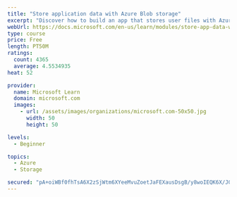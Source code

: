 ```yaml
---
title: "Store application data with Azure Blob storage"
excerpt: "Discover how to build an app that stores user files with Azure Blob storage, use Blob storage in a web app, and use the Azure Storage SDK for .NET Core."
webUrl: https://docs.microsoft.com/en-us/learn/modules/store-app-data-with-azure-blob-storage/
type: course
price: Free
length: PT50M
ratings:
  count: 4365
  average: 4.5534935
heat: 52

provider:
  name: Microsoft Learn
  domain: microsoft.com
  images:
    - url: /assets/images/organizations/microsoft.com-50x50.jpg
      width: 50
      height: 50

levels:
  - Beginner

topics:
  - Azure
  - Storage

secured: "pA+oiWBf0fhTsA6X2zSjWtm6XYeeMvuZoetJaFEXausDsgB/y8woIEQK6X/JG76/FVQYpZjHiBG9RgSiV58FPZcCbJWvZzjZtvC0xORo+J9YeyAfnSt6/l0JaMO5WCFPtEKQtK3MfikJ6yOzP/Pznbgel2cw3re54F0cbqFZyZfeRTt3UUdg2EWr+fe1VzHYzbkGMicIiJaVxv77uCKDAUZjqH+BAhY8ri5wL7qB5Kn4m2FWQtwRmAkyDTUJbeKv3DAcUgBZ7ezcBX5/senACwG7T3yyyfhM+iAIL/lwl2pKXUQpWBwOiE8Ar8cR1Nca3bY+uTZjrihmuCx8AO5HckAYVokyRSdQBaWYpnyeNjb4wZoZuBrHLI/dDe9sGtvEKlRWkWck4rww7muP5N7vEMCIESflS2/g80mYLcxdBII=;8KPQ8LxkjU5aYWkZDIpRAA=="
---
```


